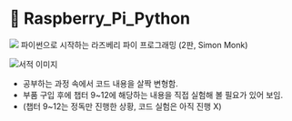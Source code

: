# 📌 Raspberry_Pi_Python 
<img src="https://img.shields.io/badge/Python-3766AB?style=flat-square&logo=Python&logoColor=white"/></a> 
파이썬으로 시작하는 라즈베리 파이 프로그래밍 (2판, Simon Monk)

![서적 이미지](https://contents.kyobobook.co.kr/sih/fit-in/458x0/pdt/9791185890487.jpg)

* 공부하는 과정 속에서 코드 내용을 살짝 변형함.
* 부품 구입 후에 챕터 9~12에 해당하는 내용을 직접 실험해 볼 필요가 있어 보임.  
* (챕터 9~12는 정독만 진행한 상황, 코드 실험은 아직 진행 X)
